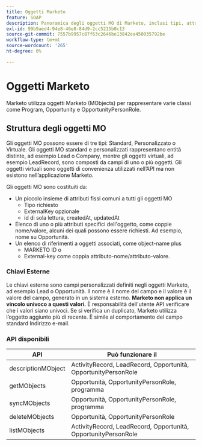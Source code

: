 ```yaml
---
title: Oggetti Marketo
feature: SOAP
description: Panoramica degli oggetti MO di Marketo, inclusi tipi, attributi, comportamento chiave esterna e API SOAP supportate per opportunità, programma e record correlati.
exl-id: 99b9aed4-94e8-46e8-84d9-2cc5215b0c13
source-git-commit: 7557b9957c87f63c2646be13842ea450035792be
workflow-type: tm+mt
source-wordcount: '265'
ht-degree: 0%

---
```


# Oggetti Marketo

Marketo utilizza oggetti Marketo (MObjects) per rappresentare varie classi come Program, Opportunity e OpportunityPersonRole.

## Struttura degli oggetti MO

Gli oggetti MO possono essere di tre tipi: Standard, Personalizzato o Virtuale. Gli oggetti MO standard e personalizzati rappresentano entità distinte, ad esempio Lead o Company, mentre gli oggetti virtuali, ad esempio LeadRecord, sono composti da campi di uno o più oggetti. Gli oggetti virtuali sono oggetti di convenienza utilizzati nell’API ma non esistono nell’applicazione Marketo.

Gli oggetti MO sono costituiti da:

- Un piccolo insieme di attributi fissi comuni a tutti gli oggetti MO
   - Tipo richiesto
   - ExternalKey opzionale
   - id di sola lettura, createdAt, updatedAt
- Elenco di uno o più attributi specifici dell&#39;oggetto, come coppie nome/valore, alcuni dei quali possono essere richiesti. Ad esempio, nome su Opportunità.
- Un elenco di riferimenti a oggetti associati, come object-name plus
   - MARKETO ID o
   - External-key come coppia attributo-nome/attributo-valore.

### Chiavi Esterne

Le chiavi esterne sono campi personalizzati definiti negli oggetti Marketo, ad esempio Lead o Opportunità. Il nome è il nome del campo e il valore è il valore del campo, generato in un sistema esterno. **Marketo non applica un vincolo univoco a questi valori.** È responsabilità dell&#39;utente API verificare che i valori siano univoci. Se si verifica un duplicato, Marketo utilizza l’oggetto aggiunto più di recente. È simile al comportamento del campo standard Indirizzo e-mail.

### API disponibili

| API | Può funzionare il |
|---|---|
| descriptionMObject | ActivityRecord, LeadRecord, Opportunità, OpportunityPersonRole |
| getMObjects | Opportunità, OpportunityPersonRole, programma |
| syncMObjects | Opportunità, OpportunityPersonRole, programma |
| deleteMObjects | Opportunità, OpportunityPersonRole |
| listMObjects | ActivityRecord, LeadRecord, Opportunità, OpportunityPersonRole |
